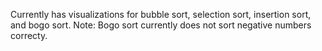 Currently has visualizations for bubble sort, selection sort, insertion sort, and bogo sort.
Note: Bogo sort currently does not sort negative numbers correcty.
